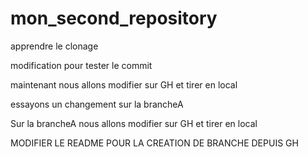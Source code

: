 # mon_second_repository
apprendre le clonage

modification pour tester le commit 

maintenant nous allons modifier sur GH et tirer en local


essayons un changement sur la brancheA

Sur la brancheA nous allons modifier sur GH et tirer en local


MODIFIER LE README POUR LA CREATION DE BRANCHE DEPUIS GH

